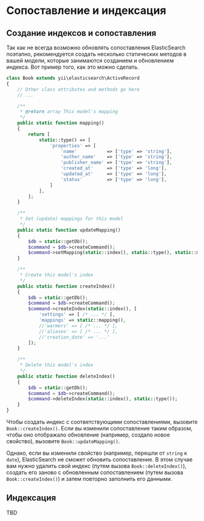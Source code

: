 Сопоставление и индексация
==================

## Создание индексов и сопоставления

Так как не всегда возможно обновлять сопоставления ElasticSearch поэтапно, рекомендуется создать несколько статических методов в вашей модели, которые занимаются созданием и обновлением индекса. Вот пример того, как это можно сделать.

```php
class Book extends yii\elasticsearch\ActiveRecord
{
    // Other class attributes and methods go here
    // ...

    /**
     * @return array This model's mapping
     */
    public static function mapping()
    {
        return [
            static::type() => [
                'properties' => [
                    'name'           => ['type' => 'string'],
                    'author_name'    => ['type' => 'string'],
                    'publisher_name' => ['type' => 'string'],
                    'created_at'     => ['type' => 'long'],
                    'updated_at'     => ['type' => 'long'],
                    'status'         => ['type' => 'long'],
                ]
            ],
        ];
    }

    /**
     * Set (update) mappings for this model
     */
    public static function updateMapping()
    {
        $db = static::getDb();
        $command = $db->createCommand();
        $command->setMapping(static::index(), static::type(), static::mapping());
    }

    /**
     * Create this model's index
     */
    public static function createIndex()
    {
        $db = static::getDb();
        $command = $db->createCommand();
        $command->createIndex(static::index(), [
            'settings' => [ /* ... */ ],
            'mappings' => static::mapping(),
            //'warmers' => [ /* ... */ ],
            //'aliases' => [ /* ... */ ],
            //'creation_date' => '...'
        ]);
    }

    /**
     * Delete this model's index
     */
    public static function deleteIndex()
    {
        $db = static::getDb();
        $command = $db->createCommand();
        $command->deleteIndex(static::index(), static::type());
    }
}
```

Чтобы создать индекс с соответствующими сопоставлениями, вызовите `Book::createIndex()`. Если вы изменили сопоставление таким образом, чтобы оно отображало обновление (например, создало новое свойство), вызовите `Book::updateMapping()`.

Однако, если вы изменили свойство (например, перешли от `string` к` date`), ElasticSearch не сможет обновить сопоставление. В этом случае вам нужно удалить свой индекс (путем вызова `Book::deleteIndex()`), создать его заново с обновленным сопоставлением (путем вызова `Book::createIndex()`) и затем повторно заполнить его данными.

## Индексация
TBD
